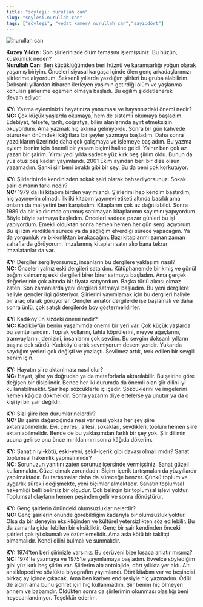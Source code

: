 ```yaml
---
title: "söyleşi: nurullah can"
slug: "soylesi.nurullah.can"
tags: ["söyleşi", "vedat kamer/ nurullah can","sayı:dört"]
---
```

![nurullah can](/img/4.10.jpg)

**Kuzey Yıldızı:** Son şiirlerinizde ölüm temasını işlemişsiniz. Bu hüzün, küskünlük neden?  
**Nurullah Can:** Ben küçüklüğümden beri hüznü ve karamsarlığı yoğun
olarak yaşamış biriyim. Önceleri siyasal kargaşa içinde ölen genç
arkadaşlarımızı şiirlerime alıyordum. Seksenli yıllarda yazdığım
şiirleri bu gruba alabilirim. Doksanlı yıllardan itibaren ilerleyen
yaşımın getirdiği ölüm ve yaşlanma konuları şiirlerime egemen olmaya
başladı. Bu eğilim şiddetlenerek devam ediyor.

**KY:** Yazma eyleminizin hayatınıza yansıması ve hayatınızdaki
önemi nedir?\
**NC:** Çok küçük yaşlarda okumaya, hem de sistemli okumaya
başladım. Edebiyat, felsefe, tarih, coğrafya, bilim alanlarında ayırt
etmeksizin okuyordum. Ama yazmak hiç aklıma gelmiyordu. Sonra bir gün
kahvede otururken önümdeki kâğıtlara bir şeyler yazmaya başladım. Daha
sonra yazdıklarım üzerinde daha çok çalışmaya ve işlemeye başladım. Bu
yazma eylemi benim için önemli bir yaşam biçimi haline geldi. Yalnız ben
çok az yazan bir şairim. Yirmi yedi yılda sadece yüz kırk beş şiirim
oldu. Bunun da yüz otuz beş kadarı yayımlandı. 2001 Ekim ayından beri
bir dize olsun yazamadım. Sanki şiir beni bıraktı gibi bir şey. Bu da
beni çok korkutuyor.

**KY:** Şiirlerinizde kendinizden sokak şairi olarak
bahsediyorsunuz. Sokak şairi olmanın farkı nedir?\
**NC:** 1979'da iki kitabım birden yayımlandı. Şiirlerimi hep
kendim bastırdım, hiç yayınevim olmadı. İlk iki kitabım yayınevi etiketi
altında basıldı ama onların da maliyetini ben karşıladım. Kitaplarım çok
az dağıtılabildi. Sonra 1989'da bir kaldırımda oturmuş satılmayan
kitaplarımın sayımını yapıyordum. Böyle böyle satmaya başladım. Önceleri
sadece pazar günleri bu işi yapıyordum. Emekli olduktan sonra hemen
hemen her gün sergi açıyorum. Bu işi izin verdikleri sürece ya da
sağlığım elverdiği sürece yapacağım. Ya da yorgunluk ve bıkkınlıktan
bırakacağım. Bazı kitaplarımı zaman zaman sahaflarda görüyorum.
İmzalanmış kitapları satın alıp bana tekrar imzalatanlar da var.

**KY:** Dergiler sergiliyorsunuz, insanların bu dergilere
yaklaşımı nasıl?\
**NC:** Önceleri yalnız eski dergileri satardım. Kütüphanemde
birikmiş ve gönül bağım kalmamış eski dergileri birer birer satmaya
başladım. Ama gerçek değerlerinin çok altında bir fiyata satıyordum.
Başka türlü alıcısı olmaz zaten. Son zamanlarda yeni dergileri satmaya
başladım. Bu yeni dergilere haliyle gençler ilgi gösteriyor. Şiirlerini
yayımlamak için bu dergileri haliyle bir araç olarak görüyorlar. Gençler
amatör dergilerde işe başlamalı ve daha sonra ünlü, çok satışlı
dergilerde boy göstermelidirler.

**KY:** Kadıköy'ün sizdeki önemi nedir?\
**NC:** Kadıköy'ün benim yaşamımda önemli bir yeri var. Çok
küçük yaşlarda bu semte ısındım. Toprak yollarını, tahta köprülerini,
meyve ağaçlarını, tramvaylarını, denizini, insanlarını çok sevdim. Bu
sevgim doksanlı yılların başına dek sürdü. Kadıköy'ü artık sevmiyorum
desem yeridir. Yukarıda saydığım yerleri çok değişti ve yozlaştı.
Sevilmez artık, terk edilen bir sevgili benim için.

**KY:** Hayatın şiire aktarılması nasıl olur?\
**NC:** Hayat, şiire ya doğrudan ya da metaforlarla
aktarılabilir. Bu şairine göre değişen bir disiplindir. Bence her iki
durumda da önemli olan şiir dilini iyi kullanabilmektir. Şair hep
sözcüklerle iç içedir. Sözcüklerini ve imgelerini hemen kâğıda
dökmelidir. Sonra yazarım diye ertelerse ya unutur ya da o kişi iyi bir
şair değildir.

**KY:** Sizi şiire iten durumlar nelerdir?\
**NC:** Bir şairin dağarcığında nesi var nesi yoksa her şey
şiire aktarılabilmelidir. Evi, çevresi, ailesi, sokakları, sevdikleri,
toplum hemen şiire aktarılabilmelidir. Bende de bu yaklaşımdan farklı
bir şey yok. Şiir dilimin ucuna gelirse onu önce mırıldanırım sonra
kâğıda dökerim.

**KY:** Sanatın iyi-kötü, eski-yeni, şekil-içerik gibi davası
olmalı mıdır? Sanat toplumsal hakemlik yapmalı mıdır?\
**NC:** Sorunuzun yanıtını zaten sorunuz içersinde vermişsiniz.
Sanat güzeli kullanmaktır. Güzel olmak zorundadır. Biçim-içerik
tartışmaları da yüzyıllardır yapılmaktadır. Bu tartışmalar daha da
süreceğe benzer. Çünkü toplum ve uygarlık sürekli değişmekte, yeni
biçimler almaktadır. Sanatın toplumsal hakemliği belli belirsiz bir
olgudur. Çok belirgin bir toplumsal işlevi yoktur. Toplumsal olayların
hemen peşinden gelir ve sonra dönüştürür.

**KY:** Genç şairlerin önündeki olumsuzluklar nelerdir?\
**NC:** Genç şairlerin önünde görebildiğim kadarıyla bir
olumsuzluk yoktur. Olsa da bir deneyim eksikliğinden ve kültürel
yetersizlikten söz edilebilir. Bu da zamanla giderilebilen bir
eksikliktir. Genç bir şair kendinden önceki şairleri çok iyi okumalı ve
özümlemelidir. Ama asla kötü bir taklitçi olmamalıdır. Kendi dilini
bulmalı ve sunmalıdır.

**KY:** 1974'ten beri şiirinizle varsınız. Bu serüveni bize
kısaca anlatır mısınız?\
**NC:** 1974'te yazmaya ve 1975'te yayımlamaya başladım.
Evvelce söylediğim gibi yüz kırk beş şiirim var. Şiirlerim altı
antolojide, dört yıllıkta yer aldı. Altı ansiklopedi ve sözlükte
biyografim yayımlandı. Dört kitabım var ve beşincisi birkaç ay içinde
çıkacak. Ama ben kariyer endişesiyle hiç yazmadım. Ödül de aldım ama
bunu şöhret için hiç kullanmadım. Şiir benim hiç ölmeyen annem ve
babamdır. Öldükten sonra da şiirlerimin okunması olasılığı beni
heyecanlandırıyor. Teşekkür ederim.
